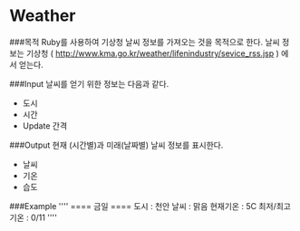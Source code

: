 Weather
=======

###목적
Ruby를 사용하여 기상청 날씨 정보를 가져오는 것을 목적으로 한다.
날씨 정보는 기상청 ( http://www.kma.go.kr/weather/lifenindustry/sevice_rss.jsp ) 에서 얻는다.

###Input
날씨를 얻기 위한 정보는 다음과 같다.
* 도시
* 시간
* Update 간격

###Output
현재 (시간별)과 미래(날짜별) 날씨 정보를 표시한다.
* 날씨
* 기온
* 습도

###Example
''''
==== 금일 ====
도시 : 천안
날씨 : 맑음
현재기온 : 5C
최저/최고 기온 : 0/11
''''
